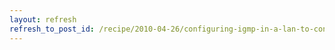 ```yaml
---
layout: refresh
refresh_to_post_id: /recipe/2010-04-26/configuring-igmp-in-a-lan-to-control-iptv-multicast-flows-over-cisco-catalyst-3550-12t
---
```


